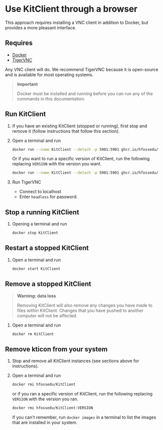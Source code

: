 # Use KitClient through a browser

This approach requires installing a VNC client in addition to Docker,
but provides a more pleasant interface.

## Requires

* [Docker](https://www.docker.com/)
* [TigerVNC](https://tigervnc.org/)

Any VNC client will do. We recommend TigerVNC because it is open-source
and is available for most operating systems.

> **Important**
>
> Docker must be installed and running before you can run
> any of the commands in this documentation.

## Run KitClient

1. If you have an existing KitClient (stopped or running),
    first stop and remove it (follow instructions that follow this section).

2. Open a terminal and run

    ```bash
    docker run --name KitClient --detach -p 5901:5901 ghcr.io/hfossedu/kitclient
    ```

    Or if you want to run a specific version of KitClient, run the following
    replacing `VERSION` with the version you want.

    ```bash
    docker run --name KitClient --detach -p 5901:5901 ghcr.io/hfossedu/kitclient:VERSION
    ```

3. Run TigerVNC
    * Connect to localhost
    * Enter `headless` for password.

## Stop a running KitClient

1. Opening a terminal and run

    ```bash
    docker stop KitClient
    ```

## Restart a stopped KitClient

1. Open a terminal and run

    ```bash
    docker start KitClient
    ```

## Remove a stopped KitClient

> **Warning: data loss**
>
> Removing KitClient will also remove any changes you have made
> to files within KitClient. Changes that you have pushed to
> another computer will not be affected.

1. Open a terminal and run

    ```bash
    docker rm KitClient
    ```

## Remove kticon from your system

1. Stop and remove all KitClient instances (see sections above for instructions).
2. Open a terminal and run

    ```bash
    docker rmi hfossedu/KitClient
    ```

    or if you ran a specific version of KitClient, run the
    following replacing `VERSION` with the version you ran.

    ```bash
    docker rmi hfossedu/KitClient:VERSION
    ```

    If you can't remember, run `docker images` in a terminal to list the images
    that are installed in your system.
